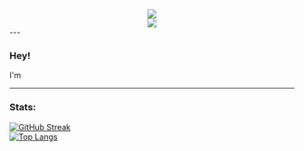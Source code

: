 <div id = "chitanda-gif" align="center">
  <img src="https://media.tenor.com/s_2Q1_1Eka0AAAAM/anime-girl.gif"/>  
</div>

<div id="p-views" align="center">
  <img src="https://komarev.com/ghpvc/?username=NotKronos&style=flat-square&color=red"/>
</div>
---

### Hey!
I'm 

---
### Stats:
[![GitHub Streak](http://github-readme-streak-stats.herokuapp.com?user=NotKronos&theme=dark&background=000000)](https://git.io/streak-stats)
<br/>
[![Top Langs](https://github-readme-stats.vercel.app/api/top-langs/?username=NotKronos&layout=compact&theme=vision-friendly-dark)](https://github.com/anuraghazra/github-readme-stats)
<!--
**NotKronos/NotKronos** is a ✨ _special_ ✨ repository because its `README.md` (this file) appears on your GitHub profile.
-->
